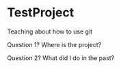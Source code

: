 # TestProject
Teaching about how to use git

Question 1?
Where is the project?

Question 2?
What did I do in the past?
